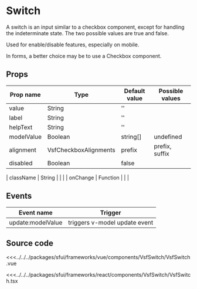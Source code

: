 #  Switch

A switch is an input similar to a checkbox component, except for handling the indeterminate state. The two possible values are true and false.

Used for enable/disable features, especially on mobile.

In forms, a better choice may be to use a Checkbox component.

<Generate />

## Props

| Prop name    | Type                     | Default value | Possible values                        |
| ------------ | ------------------------ | ------------- | -------------------------------------- |
| value        | String                   | ''            |                                        |
| label        | String                   | ''            |                                        |
| helpText     | String                   | ''            |                                        |
| modelValue   | Boolean | string[]       | undefined     |                                        |
| alignment    | VsfCheckboxAlignments    | prefix        |   prefix,  suffix                      |
| disabled     | Boolean                  | false         |                                        |
<!-- react -->
| className    | String                   |               |                                        |
| onChange     | Function                 |               |                                        |

<!-- end react -->

<!-- vue -->

## Events

| Event name        |            Trigger             |
| ----------------- | :----------------------------: |
| update:modelValue | triggers v-model update event  |
<!-- end vue -->


## Source code

<!-- vue -->
<<<../../../packages/sfui/frameworks/vue/components/VsfSwitch/VsfSwitch.vue
<!-- end vue -->
<!-- react -->
<<<../../../packages/sfui/frameworks/react/components/VsfSwitch/VsfSwitch.tsx
<!-- end react -->
